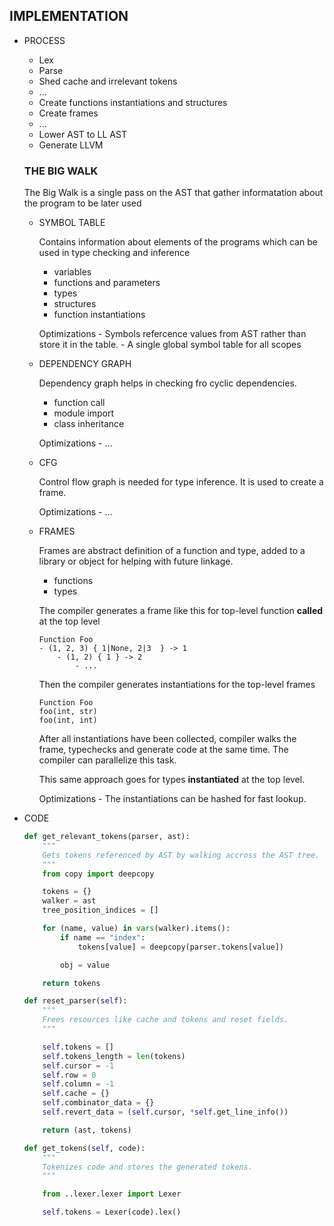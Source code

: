 ## IMPLEMENTATION

- PROCESS

    - Lex
    - Parse
    - Shed cache and irrelevant tokens
    - ...
    - Create functions instantiations  and structures
    - Create frames
    - ...
    - Lower AST to LL AST
    - Generate LLVM


    ### THE BIG WALK

    The Big Walk is a single pass on the AST that gather informatation about the program to be later used

    - SYMBOL TABLE

        Contains information about elements of the programs which can be used in type checking and inference

        - variables
        - functions and parameters
        - types
        - structures
        - function instantiations

        Optimizations
            - Symbols refercence values from AST rather than store it in the table.
            - A single global symbol table for all scopes


    - DEPENDENCY GRAPH

        Dependency graph helps in checking fro cyclic dependencies.

        - function call
        - module import
        - class inheritance


        Optimizations
            - ...


    - CFG

        Control flow graph is needed for type inference. It is used to create a frame.

        Optimizations
            - ...



    - FRAMES

        Frames are abstract definition of a function and type, added to a library or object
        for helping with future linkage.

        - functions
        - types


        The compiler generates a frame like this for top-level function **called** at the top level
        ```
        Function Foo
        - (1, 2, 3) { 1|None, 2|3  } -> 1
            - (1, 2) { 1 } -> 2
                - ...
        ```

        Then the compiler generates instantiations for the top-level frames
        ```
        Function Foo
        foo(int, str)
        foo(int, int)
        ```

        After all instantiations have been collected, compiler walks the frame, typechecks and generate code at the same time. The compiler can parallelize this task.


        This same approach goes for types **instantiated** at the top level.

        Optimizations
            - The instantiations can be hashed for fast lookup.

- CODE

    ```py
    def get_relevant_tokens(parser, ast):
        """
        Gets tokens referenced by AST by walking accross the AST tree.
        """
        from copy import deepcopy

        tokens = {}
        walker = ast
        tree_position_indices = []

        for (name, value) in vars(walker).items():
            if name == "index":
                tokens[value] = deepcopy(parser.tokens[value])

            obj = value

        return tokens

    def reset_parser(self):
        """
        Frees resources like cache and tokens and reset fields.
        """

        self.tokens = []
        self.tokens_length = len(tokens)
        self.cursor = -1
        self.row = 0
        self.column = -1
        self.cache = {}
        self.combinator_data = {}
        self.revert_data = (self.cursor, *self.get_line_info())

        return (ast, tokens)

    def get_tokens(self, code):
        """
        Tokenizes code and stores the generated tokens.
        """

        from ..lexer.lexer import Lexer

        self.tokens = Lexer(code).lex()
    ```
